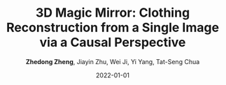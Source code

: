 ---
title: "3D Magic Mirror: Clothing Reconstruction from a Single Image via a Causal Perspective"
collection: publications
permalink: /publication/3D-Ma2022
date: 2022-01-01
doi: 
venue: 'arXiv preprint arXiv:2204.13096'
author: '<strong>Zhedong Zheng</strong>,  Jiayin Zhu,  Wei Ji,  Yi Yang,  Tat-Seng Chua'
citation: ' Zhedong Zheng,  Jiayin Zhu,  Wei Ji,  Yi Yang,  Tat-Seng Chua, &quot;3D Magic Mirror: Clothing Reconstruction from a Single Image via a Causal Perspective.&quot; arXiv preprint arXiv:2204.13096, 2022.'
pub_year: '2022'
bib: >
    @article{zheng2020magic,  
    author = "Zheng, Zhedong and Zhu, Jiayin and Ji, Wei and Yang, Yi and Chua, Tat-Seng",  
    title = "3D Magic Mirror: Clothing Reconstruction from a Single Image via a Causal Perspective",  
    journal = "arXiv preprint arXiv:2204.13096",  
    year = "2022"
    }

---